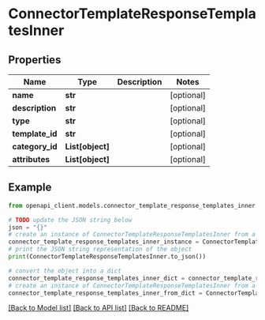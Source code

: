 # ConnectorTemplateResponseTemplatesInner


## Properties

Name | Type | Description | Notes
------------ | ------------- | ------------- | -------------
**name** | **str** |  | [optional] 
**description** | **str** |  | [optional] 
**type** | **str** |  | [optional] 
**template_id** | **str** |  | [optional] 
**category_id** | **List[object]** |  | [optional] 
**attributes** | **List[object]** |  | [optional] 

## Example

```python
from openapi_client.models.connector_template_response_templates_inner import ConnectorTemplateResponseTemplatesInner

# TODO update the JSON string below
json = "{}"
# create an instance of ConnectorTemplateResponseTemplatesInner from a JSON string
connector_template_response_templates_inner_instance = ConnectorTemplateResponseTemplatesInner.from_json(json)
# print the JSON string representation of the object
print(ConnectorTemplateResponseTemplatesInner.to_json())

# convert the object into a dict
connector_template_response_templates_inner_dict = connector_template_response_templates_inner_instance.to_dict()
# create an instance of ConnectorTemplateResponseTemplatesInner from a dict
connector_template_response_templates_inner_from_dict = ConnectorTemplateResponseTemplatesInner.from_dict(connector_template_response_templates_inner_dict)
```
[[Back to Model list]](../README.md#documentation-for-models) [[Back to API list]](../README.md#documentation-for-api-endpoints) [[Back to README]](../README.md)


